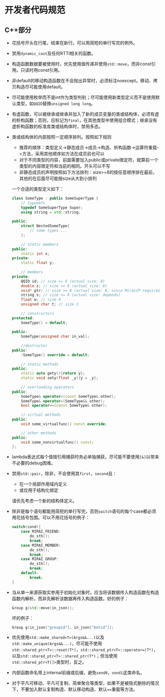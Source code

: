 # 开发者代码规范

## C++部分

* 花括号开头在行尾，结束在新行。可以用简短的单行写完的例外。

* 禁用`dynamic_cast`及任何RTTI相关的函数。

* 构造函数数据要被使用时，优先使用值传递并使用`std::move`，而非const引用。只读时用const引用。

* 非default的移动构造函数在不会抛出异常时，必须标注noexcept。移动、拷贝构造尽可能使用default。

* 尽可能使用枚举而不是int作为类型判别；尽可能使用新类型定义而不是使用默认类型，如`QQID`替换`unsigned long long`。

* 有虚函数，可以被继承或继承并加入了新的成员变量的类或结构体，必须有虚的析构函数；否则，应标记为`final`，在其他类型中使用组合模式；继承没有虚析构函数的标准库类或结构体时，禁用多态。

* 类或结构体的内部按照一定顺序排列。按照如下规则

  * 推荐的顺序：类型定义->静态成员->成员->构造、析构函数->运算符重载->方法，采用其他顺序如方法在成员前也可以
  * 对于不同类型的内容，前面需要加入public或private限定符，就算前一个类型的内容限定符和当前的相同。开头可以不写
  * 非静态成员的声明按照如下方法排列：size>=8的按任意顺序排在最前，其他的在后面尽可能按size从大到小排列

  一个合适的类型定义如下：

  ```C++
  class SomeType : public SomeSuperType {
      // typedefs
      typedef SomeSuperType Super;
      using string = std::string;
      
  public:
      struct NestedSomeType{
          // some types ...
      };
      
      // static members
  public:
      static int x;
  private:
      static float y;
      
      // members
  private:
      QQID id; // size >= 8 (actual size: 8)
      double z; // size >= 8 (actual size: 8)
      void* ptr; // size >= 8 (actual size: 8, since MiraiCP requires 64 bit)
      string s; // size >= 8 (actual size: depends)
      float w; // size 4
      unsigned char t; // size 1
      
      // constructors
  protected:
      SomeType() = default;
      
  public:
      SomeType(unsigned char in_val);
      
      //destructor
  public:
      ~SomeType() override = default;
      
      // static methods
  public:
      static auto gety(){return y};
      static void sety(float _y){y = _y};
      
      // overloading operators
  public:
      SomeType& operator=(const SomeType& other);
      SomeType& operator=(SomeType&& other);
      bool operator==(const SomeType& other);
      
      // virtual methods
  public:
      void some_virtualfunc() const override;
  
      // other methods
  public:
      void some_nonvirtualfunc() const;
  };
  ```

* lambda表达式每个值按引用捕获时务必单独捕获，尽可能不要使用`[&]`以带来不必要的debug困难。

* 禁用`std::pair`，除非，不会使用其`first`，`second`且：

  * 在一个局部作用域内定义
  * 或仅用于结构化绑定

  请优先考虑一个新的结构体定义。

* 除非是每个语句都能用简短的单行写完，否则`switch`语句的每个case都必须用花括号包围。可以不用花括号的例子：

  ```c++
  switch(cond){
      case MIRAI_FRIEND:
          do_sth();
          break;
      case MIRAI_MEMBER:
          do_sth();
          break;
      case MIRAI_GROUP:
          do_sth();
          break;
      default:
          break;
  }
  ```

* 当从单一来源获取实参用于初始化对象时，应当将该数据传入构造函数在构造函数内解析，而非先解析该数据再传入构造函数。好的例子：

  ```c++
  Group g(std::move(in_json));
  ```

  坏的例子：

  ```c++
  Group g(in_json["groupid"], in_json["botid"]);
  ```

* 优先使用`std::make_shared<T>(Args&&...)`以及`std::make_unique(Args&&...)`，尽可能不使用`std::shared_ptr<T>::reset(T*)`，`std::shared_ptr<T>::operator=(T*)`，以及`std::shared_ptr<T>::shared_ptr(T*)`；但当使用`std::shared_ptr<T[]>`类型时，反之。

* 内部函数命名带上internal前缀或后缀，避免`send0`，`send1`这类命名。
* 对于平凡可移动、平凡可复制、简单聚合等类型，如果不是被隐式删除的情况下，不要加入默认复制构造、默认移动构造、默认`==`重载等方法。